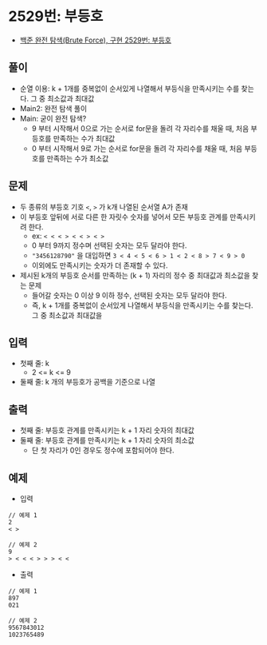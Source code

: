 # 2529번: 부등호
- [백준 완전 탐색(Brute Force), 구현 2529번: 부등호](https://www.acmicpc.net/problem/2529)

## 풀이
- 순열 이용: k + 1개를 중복없이 순서있게 나열해서 부등식을 만족시키는 수를 찾는다. 그 중 최소값과 최대값
- Main2: 완전 탐색 풀이
- Main: 굳이 완전 탐색? 
  - 9 부터 시작해서 0으로 가는 순서로 for문을 돌려 각 자리수를 채울 때, 처음 부등호를 만족하는 수가 최대값
  - 0 부터 시작해서 9로 가는 순서로 for문을 돌려 각 자리수를 채울 때, 처음 부등호를 만족하는 수가 최소값

## 문제
- 두 종류의 부등호 기호 `<`, `>` 가 k개 나열된 순서열 A가 존재
- 이 부등호 앞뒤에 서로 다른 한 자릿수 숫자를 넣어서 모든 부등호 관계를 만족시키려 한다.
  - ex: `< < < > < < > < >`
  - 0 부터 9까지 정수며 선택된 숫자는 모두 달라야 한다.
  - `"3456128790"` 을 대입하면 `3 < 4 < 5 < 6 > 1 < 2 < 8 > 7 < 9 > 0`
  - 이외에도 만족시키는 숫자가 더 존재할 수 있다.
- 제시된 k개의 부등호 순서를 만족하는 (k + 1) 자리의 정수 중 최대값과 최소값을 찾는 문제
  - 들어갈 숫자는 0 이상 9 이하 정수, 선택된 숫자는 모두 달라야 한다.
  - 즉, k + 1개를 중복없이 순서있게 나열해서 부등식을 만족시키는 수를 찾는다. 그 중 최소값과 최대값을  

## 입력
- 첫째 줄: k
  - 2 <= k <= 9
- 둘째 줄: k 개의 부등호가 공백을 기준으로 나열

## 출력
- 첫째 줄: 부등호 관계를 만족시키는 k + 1 자리 숫자의 최대값
- 둘째 줄: 부등호 관계를 만족시키는 k + 1 자리 숫자의 최소값
  - 단 첫 자리가 0인 경우도 정수에 포함되어야 한다.

## 예제
- 입력
```text
// 예제 1
2
< >

// 예제 2
9
> < < < > > > < <
```
- 출력
```text
// 예제 1
897
021

// 예제 2
9567843012
1023765489
```